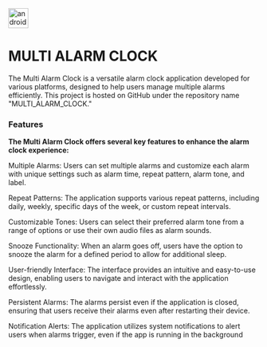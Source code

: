 
<img src="https://cdn.iconscout.com/icon/free/png-512/free-alarm-clock-time-watch-ringing-ring-38818.png?f=avif&w=256" alt="android" width="40" height="40"/>
<h1>MULTI ALARM CLOCK</h1>
<p font-size=20px>The Multi Alarm Clock is a versatile alarm clock application developed for various platforms, designed to help users manage multiple alarms efficiently. This project is hosted on GitHub under the repository name "MULTI_ALARM_CLOCK."</p>

<h3>Features</h3>

<b>The Multi Alarm Clock offers several key features to enhance the alarm clock experience:</b>

Multiple Alarms: Users can set multiple alarms and customize each alarm with unique settings such as alarm time, repeat pattern, alarm tone, and label.

Repeat Patterns: The application supports various repeat patterns, including daily, weekly, specific days of the week, or custom repeat intervals.

Customizable Tones: Users can select their preferred alarm tone from a range of options or use their own audio files as alarm sounds.

Snooze Functionality: When an alarm goes off, users have the option to snooze the alarm for a defined period to allow for additional sleep.

User-friendly Interface: The interface provides an intuitive and easy-to-use design, enabling users to navigate and interact with the application effortlessly.

Persistent Alarms: The alarms persist even if the application is closed, ensuring that users receive their alarms even after restarting their device.

Notification Alerts: The application utilizes system notifications to alert users when alarms trigger, even if the app is running in the background
